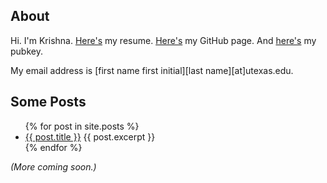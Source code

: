 ## About

Hi. I'm Krishna. [Here's](/resume.pdf "resume") my resume. [Here's](https://github.com/krishnachittur "github") my GitHub page. And [here's](/id_rsa.pub "pubkey") my pubkey.

My email address is [first name first initial][last name][at]utexas.edu.

## Some Posts

<ul>
  {% for post in site.posts %}
    <li>
      <a href="{{ post.url }}">{{ post.title }}</a>
      {{ post.excerpt }}
    </li>
  {% endfor %}
</ul>

_(More coming soon.)_